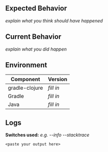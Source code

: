 <!-- Delete all of this is this is a feature request -->

## Expected Behavior

_explain what you think should have happened_

## Current Behavior

_explain what you did happen_

## Environment

| **Component**  | **Version** |
|----------------|-------------|
| gradle-clojure | _fill in_ |
| Gradle         | _fill in_ |
| Java           | _fill in_ |

<!-- the output of ./gradlew --version can be used for all but the gradle-clojure version -->

## Logs

<!--
  Helpful flags for providing detailed output:
    --console=plain (provides all tasks and output that were executed)
    --stacktrace (if you have an error)
    --info (if something mildly bad happens)
    --debug (if something really bad happens)
-->

**Switches used:** _e.g. --info --stacktrace_

```
<paste your output here>
```
